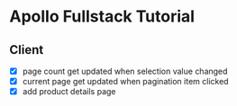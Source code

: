 # Apollo Fullstack Tutorial

## Client

* [x] page count get updated when selection value changed
* [x] current page get updated when pagination item clicked
* [x] add product details page
